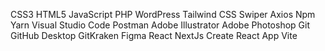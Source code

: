 CSS3 HTML5 JavaScript PHP WordPress Tailwind CSS Swiper Axios Npm Yarn Visual Studio Code Postman Adobe Illustrator Adobe Photoshop Git GitHub Desktop GitKraken Figma React NextJs Create React App Vite
